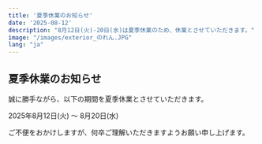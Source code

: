 ```yaml
---
title: '夏季休業のお知らせ'
date: '2025-08-12'
description: "8月12日(火)-20日(水)は夏季休業のため、休業とさせていただきます。"
image: "/images/exterior_のれん.JPG"
lang: "ja"
---
```


## 夏季休業のお知らせ

誠に勝手ながら、以下の期間を夏季休業とさせていただきます。

2025年8月12日(火) ～ 8月20日(水)

ご不便をおかけしますが、何卒ご理解いただきますようお願い申し上げます。